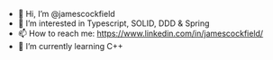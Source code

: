 - 👋 Hi, I’m @jamescockfield
- 👀 I’m interested in Typescript, SOLID, DDD & Spring
- 📫 How to reach me: https://www.linkedin.com/in/jamescockfield/
- 🌱 I’m currently learning C++
<!-- - 💞️ I’m looking to collaborate on ... -->
